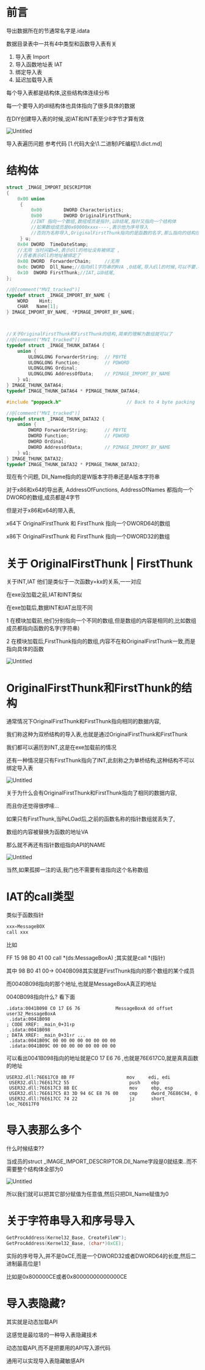 # 前言

导出数据所在的节通常名字是.idata

数据目录表中一共有4中类型和函数导入表有关

1. 导入表 Import
2. 导入函数地址表 IAT
3. 绑定导入表
4. 延迟加载导入表



每个导入表都是结构体,这些结构体连续分布

每一个要导入的dll结构体也具体指向了很多具体的数据

在DIY创建导入表的时候,说IAT和INT表至少8字节才算有效

![Untitled](img/7dd3496d4e184434a98edc11de043e96Untitled.png)

导入表遍历问题 参考代码 [1.代码大全\1.二进制\PE编程\1.dict.md]



# 结构体



```c
struct _IMAGE_IMPORT_DESCRIPTOR
{
    0x00 union
     {
         0x00        DWORD Characteristics;
         0x00        DWORD OriginalFirstThunk;
         //INT 指向一个数组,数组成员是指针,以0结尾,指针又指向一个结构体
         //如果数组成员是0x80000xxxx----,表示他为序号导入
         //否则为名称导入,OriginalFirstThunk指向的是函数的名字,那么指向的结构应该为{Hint+Name}的结构
     } u;
    0x04 DWORD  TimeDateStamp;
    //无用 当时间戳=0,表示dll的地址没有被绑定 ,
    //否者表示dll的地址被绑定了
    0x08 DWORD  ForwarderChain;     //无用
    0x0c DWORD  Dll_Name;//指向dll字符串的RVA ,0结尾,导入dll的时候,可以不要.dll后缀名
    0x10  DWORD FirstThunk;//IAT,以0结尾,
};

//@[comment("MVI_tracked")]
typedef struct _IMAGE_IMPORT_BY_NAME {
    WORD    Hint;
    CHAR   Name[1];
} IMAGE_IMPORT_BY_NAME, *PIMAGE_IMPORT_BY_NAME;



//关于OriginalFirstThunk和FirstThunk的结构,简单的理解为数组就可以了
//@[comment("MVI_tracked")]
typedef struct _IMAGE_THUNK_DATA64 {
    union {
        ULONGLONG ForwarderString;  // PBYTE
        ULONGLONG Function;         // PDWORD
        ULONGLONG Ordinal;
        ULONGLONG AddressOfData;    // PIMAGE_IMPORT_BY_NAME
    } u1;
} IMAGE_THUNK_DATA64;
typedef IMAGE_THUNK_DATA64 * PIMAGE_THUNK_DATA64;

#include "poppack.h"                        // Back to 4 byte packing

//@[comment("MVI_tracked")]
typedef struct _IMAGE_THUNK_DATA32 {
    union {
        DWORD ForwarderString;      // PBYTE
        DWORD Function;             // PDWORD
        DWORD Ordinal;
        DWORD AddressOfData;        // PIMAGE_IMPORT_BY_NAME
    } u1;
} IMAGE_THUNK_DATA32;
typedef IMAGE_THUNK_DATA32 * PIMAGE_THUNK_DATA32;
```

现在有个问题, Dll_Name指向的是W版本字符串还是A版本字符串



对于x86和x64的导出表, AddressOfFunctions, AddressOfNames 都指向一个DWORD的数组,成员都是4字节

但是对于x86和x64的带入表, 

x64下 OriginalFirstThunk 和  FirstThunk 指向一个DWORD64的数组

x86下 OriginalFirstThunk 和  FirstThunk 指向一个DWORD32的数组





# 关于 OriginalFirstThunk | FirstThunk

关于INT,IAT 他们是类似于一次函数y=kx的关系,一一对应

在exe没加载之前,IAT和INT类似

在exe加载后,数据INT和IAT出现不同

1 在模块加载前,他们分别指向一个不同的数组,但是数组的内容是相同的,比如数组成员都指向函数的名字(字符串)

2 在模块加载后,FirstThunk指向的数组,内容不在和OriginalFirstThunk一致,而是指向具体的函数

![Untitled](img/7dd3496d4e184434a98edc11de043e96Untitled1.png)





# OriginalFirstThunk和FirstThunk的结构

通常情况下OriginalFirstThunk和FirstThunk指向相同的数据内容,

我们称这种为双桥结构的导入表,也就是通过OriginalFirstThunk和FirstThunk

我们都可以遍历到INT,这是在exe加载前的情况

还有一种情况是只有FirstThunk指向了INT,此刻称之为单桥结构,这种结构不可以绑定导入表

![Untitled](img/7dd3496d4e184434a98edc11de043e96Untitled3.png)

关于为什么会有OriginalFirstThunk和FirstThunk指向了相同的数据内容,

而且你还觉得很啰嗦...

如果只有FirstThunk,当PeLOad后,之前的函数名称的指针数组就丢失了,

数组的内容被替换为函数的地址VA

那么就不再还有指针数组指向API的NAME

![Untitled](img/7dd3496d4e184434a98edc11de043e96Untitled4.png)

当然,如果孤掷一注的话,我门也不需要有谁指向这个名称数组



# IAT的call类型

类似于函数指针

```c
xxx=MessageBOX
call xxx
```



比如

FF 15 98 B0 41 00       call    *(ds:MessageBoxA)   ;其实就是call *(指针)

其中 98 B0 41 00-> 0040B098其实就是FirstThunk指向的那个数组的某个成员

而0040B098指向的那个地址,也就是MessageBoxA真正的地址

0040B098指向什么? 看下面

```
.idata:0041B098 C0 17 E6 76             MessageBoxA dd offset user32_MessageBoxA
 .idata:0041B098                                                                 ; CODE XREF: _main_0+31↑p
 .idata:0041B098                                                                 ; DATA XREF: _main_0+31↑r ...
 .idata:0041B09C 00 00 00 00 00 00 00 00
 .idata:0041B09C 00 00 00 00 00 00 00 00
```

可以看出0041B098指向的地址就是C0 17 E6 76 ,也就是76E617C0,就是真真函数的地址

```
USER32.dll:76E617C0 8B FF                   mov     edi, edi
 USER32.dll:76E617C2 55                      push    ebp
 USER32.dll:76E617C3 8B EC                   mov     ebp, esp
 USER32.dll:76E617C5 83 3D 94 6C E8 76 00    cmp     dword_76E86C94, 0
 USER32.dll:76E617CC 74 22                   jz      short loc_76E617F0
```

# 导入表那么多个

什么时候结束??

当成员的struct _IMAGE_IMPORT_DESCRIPTOR.Dll_Name字段是0就结束..而不需要整个结构体全部为0

![Untitled](img/7dd3496d4e184434a98edc11de043e96Untitled2.png)

所以我们就可以把其它部分赋值为任意值,然后只把Dll_Name赋值为0





# 关于字符串导入和序号导入



```c
GetProcAddress(Kernel32_Base, CreateFileW");
GetProcAddress(Kernel32_Base, (char*)0xCE);
```



实际的序号导入,并不是0xCE,而是一个DWORD32或者DWORD64的长度,然后二进制最高位是1

比如是0x800000CE或者0x80000000000000CE



# 导入表隐藏?

其实就是动态加载API

这感觉是最垃圾的一种导入表隐藏技术

动态加载API,而不是把要用的API写入源代码

通用可以实现导入表隐藏敏感API

